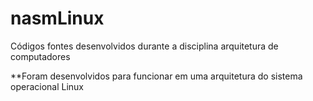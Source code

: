 # nasmLinux
Códigos fontes desenvolvidos durante a disciplina arquitetura de computadores

**Foram desenvolvidos para funcionar em uma arquitetura do sistema operacional Linux
